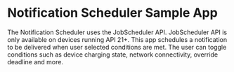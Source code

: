 Notification Scheduler Sample App
=================================================

The Notification Scheduler uses the JobScheduler API. JobScheduler API is only available on devices
running API 21+. This app schedules  a notification to be delivered when user selected conditions
are met. The user can toggle conditions such as device charging state, network connectivity,
override deadline and more.


